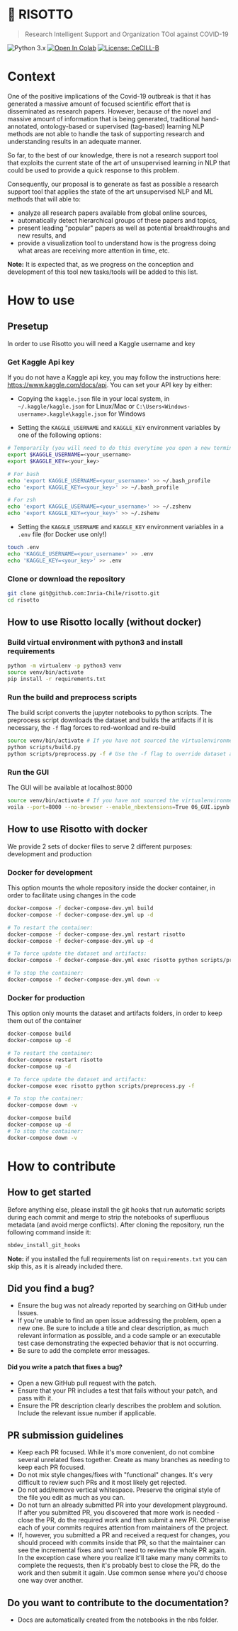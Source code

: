 # 🍚 RISOTTO

> Research Intelligent Support and Organization TOol against COVID-19

![Python 3.x](https://img.shields.io/badge/python-3.x-green.svg)
[![Open In Colab](https://colab.research.google.com/assets/colab-badge.svg)](https://colab.research.google.com/github/Inria-Chile/risotto)
[![License: CeCILL-B](https://img.shields.io/badge/license-CeCILL--B-orange)](https://cecill.info/licences.en.html)

# Context

One of the positive implications of the Covid-19 outbreak is that it has generated a massive amount of focused scientific effort that is disseminated as research papers. However, because of the novel and massive amount of information that is being generated, traditional hand-annotated, ontology-based or supervised (tag-based) learning NLP methods are not able to handle the task of supporting research and understanding results in an adequate manner.

So far, to the best of our knowledge, there is not a research support tool that exploits the current state of the art of unsupervised learning in NLP that could be used to provide a quick response to this problem.

Consequently, our proposal is to generate as fast as possible a research support tool that applies the state of the art unsupervised NLP and ML methods that will able to:

- analyze all research papers available from global online sources,
- automatically detect hierarchical groups of these papers and topics,
- present leading "popular" papers as well as potential breakthroughs and new results, and
- provide a visualization tool to understand how is the progress doing what areas are receiving more attention in time, etc.

**Note:** It is expected that, as we progress on the conception and development of this tool new tasks/tools will be added to this list.

# How to use

## Presetup

In order to use Risotto you will need a Kaggle username and key

### Get Kaggle Api key

If you do not have a Kaggle api key, you may follow the instructions here: https://www.kaggle.com/docs/api. You can set your API key by either:

- Copying the `kaggle.json` file in your local system, in `~/.kaggle/kaggle.json` for Linux/Mac or `C:\Users<Windows-username>.kaggle\kaggle.json` for Windows

- Setting the `KAGGLE_USERNAME` and `KAGGLE_KEY` environment variables by one of the following options:

```bash
# Temporarily (you will need to do this everytime you open a new terminal):
export $KAGGLE_USERNAME=<your_username>
export $KAGGLE_KEY=<your_key>
```

```bash
# For bash
echo 'export KAGGLE_USERNAME=<your_username>' >> ~/.bash_profile
echo 'export KAGGLE_KEY=<your_key>' >> ~/.bash_profile
```

```bash
# For zsh
echo 'export KAGGLE_USERNAME=<your_username>' >> ~/.zshenv
echo 'export KAGGLE_KEY=<your_key>' >> ~/.zshenv
```

- Setting the `KAGGLE_USERNAME` and `KAGGLE_KEY` environment variables in a `.env` file (for Docker use only!)

```bash
touch .env
echo 'KAGGLE_USERNAME=<your_username>' >> .env
echo 'KAGGLE_KEY=<your_key>' >> .env
```

### Clone or download the repository

```bash
git clone git@github.com:Inria-Chile/risotto.git
cd risotto
```

## How to use Risotto locally (without docker)

### Build virtual environment with python3 and install requirements

```bash
python -m virtualenv -p python3 venv
source venv/bin/activate
pip install -r requirements.txt
```

### Run the build and preprocess scripts

The build script converts the jupyter notebooks to python scripts. The preprocess script downloads the dataset and builds the artifacts if it is necessary, the `-f` flag forces to red-wonload and re-build

```bash
source venv/bin/activate # If you have not sourced the virtualenvironment already
python scripts/build.py
python scripts/preprocess.py -f # Use the -f flag to override dataset and artifac ts if they exist
```

### Run the GUI

The GUI will be available at localhost:8000

```bash
source venv/bin/activate # If you have not sourced the virtualenvironment already
voila --port=8000 --no-browser --enable_nbextensions=True 06_GUI.ipynb
```

## How to use Risotto with docker

We provide 2 sets of docker files to serve 2 different purposes: development and production

### Docker for development

This option mounts the whole repository inside the docker container, in order to facilitate using changes in the code

```bash
docker-compose -f docker-compose-dev.yml build
docker-compose -f docker-compose-dev.yml up -d

# To restart the container:
docker-compose -f docker-compose-dev.yml restart risotto
docker-compose -f docker-compose-dev.yml up -d

# To force update the dataset and artifacts:
docker-compose -f docker-compose-dev.yml exec risotto python scripts/preprocess.py -f

# To stop the container:
docker-compose -f docker-compose-dev.yml down -v
```

### Docker for production

This option only mounts the dataset and artifacts folders, in order to keep them out of the container

```bash
docker-compose build
docker-compose up -d

# To restart the container:
docker-compose restart risotto
docker-compose up -d

# To force update the dataset and artifacts:
docker-compose exec risotto python scripts/preprocess.py -f

# To stop the container:
docker-compose down -v
```

```bash
docker-compose build
docker-compose up -d
# To stop the container:
docker-compose down -v
```

# How to contribute

## How to get started

Before anything else, please install the git hooks that run automatic scripts during each commit and merge to strip the notebooks of superfluous metadata (and avoid merge conflicts). After cloning the repository, run the following command inside it:

```bash
nbdev_install_git_hooks
```

**Note:** if you installed the full requirements list on `requirements.txt` you can skip this, as it is already included there.

## Did you find a bug?

- Ensure the bug was not already reported by searching on GitHub under Issues.
- If you're unable to find an open issue addressing the problem, open a new one. Be sure to include a title and clear description, as much relevant information as possible, and a code sample or an executable test case demonstrating the expected behavior that is not occurring.
- Be sure to add the complete error messages.

#### Did you write a patch that fixes a bug?

- Open a new GitHub pull request with the patch.
- Ensure that your PR includes a test that fails without your patch, and pass with it.
- Ensure the PR description clearly describes the problem and solution. Include the relevant issue number if applicable.

## PR submission guidelines

- Keep each PR focused. While it's more convenient, do not combine several unrelated fixes together. Create as many branches as needing to keep each PR focused.
- Do not mix style changes/fixes with "functional" changes. It's very difficult to review such PRs and it most likely get rejected.
- Do not add/remove vertical whitespace. Preserve the original style of the file you edit as much as you can.
- Do not turn an already submitted PR into your development playground. If after you submitted PR, you discovered that more work is needed - close the PR, do the required work and then submit a new PR. Otherwise each of your commits requires attention from maintainers of the project.
- If, however, you submitted a PR and received a request for changes, you should proceed with commits inside that PR, so that the maintainer can see the incremental fixes and won't need to review the whole PR again. In the exception case where you realize it'll take many many commits to complete the requests, then it's probably best to close the PR, do the work and then submit it again. Use common sense where you'd choose one way over another.

## Do you want to contribute to the documentation?

- Docs are automatically created from the notebooks in the nbs folder.
